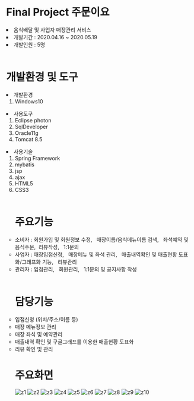 # Final Project 주문이요


<li type="square">음식배달 및 사업자 매장관리 서비스</li>

<li type="square">개발기간 : 2020.04.16 ~ 2020.05.19</li>

<li type="square">개발인원 : 5명</li>

<br>

# 개발환경 및 도구


<li type="square"> 개발환경
 <ol>
 <li> Windows10 
 </ol>
  </li>
<li type="square"> 사용도구 
 <ol>
  <li> Eclipse photon
  <li> SqlDeveloper
  <li> Oracle11g
  <li>Tomcat 8.5
 </ol>  
  </li>
  
<li type="square"> 사용기술
 <ol>
  <li> Spring Framework
  <li> mybatis
  <li> jsp
  <li> ajax
  <li> HTML5
  <li> CSS3
  </li>

<br>

# 주요기능 

<div>
  
  <li type="circle">소비자 : 회원가입 및 회원정보 수정, &nbsp 매장이름/음식메뉴이름 검색, &nbsp 좌석예약 및 음식주문,&nbsp 리뷰작성, &nbsp 1:1문의 </li>
  
  <li type="circle">사업자 : 매장입점신청, &nbsp 매장메뉴 및 좌석 관리, &nbsp 매출내역확인 및 매출현황 도표화/그래프화 기능, &nbsp  리뷰관리</li>
  
  <li type="circle">관리자 : 입점관리, &nbsp 회원관리, &nbsp 1:1문의 및 공지사항 작성 </li>
  
  </div>
  
  <br>
  
 # 담당기능
 
 
 <li type="circle"> 입점신청 (위치/주소/이름 등)
 <li type="circle"> 매장 메뉴정보 관리
 <li type="circle"> 매장 좌석 및 예약관리
 <li type="circle"> 매출내역 확인 및 구글그래프를 이용한 매출현황 도표화
 <li type="circle"> 리뷰 확인 및 관리


# 주요화면

![z1](https://user-images.githubusercontent.com/57051145/93582997-370ee380-f9de-11ea-98ec-f3a1c2817044.PNG)
![z2](https://user-images.githubusercontent.com/57051145/93583001-38d8a700-f9de-11ea-8b5e-afb1bcc8c5db.PNG)
![z3](https://user-images.githubusercontent.com/57051145/93583003-38d8a700-f9de-11ea-83a9-6dde90141e74.PNG)
![z4](https://user-images.githubusercontent.com/57051145/93583005-39713d80-f9de-11ea-9394-6c402e5fb869.PNG)
![z5](https://user-images.githubusercontent.com/57051145/93583009-39713d80-f9de-11ea-8d0e-e34a54021e13.PNG)
![z6](https://user-images.githubusercontent.com/57051145/93583011-3a09d400-f9de-11ea-941a-4bca93453674.PNG)
![z7](https://user-images.githubusercontent.com/57051145/93583013-3aa26a80-f9de-11ea-9cf4-c1bc54f9c888.PNG)
![z8](https://user-images.githubusercontent.com/57051145/93583015-3aa26a80-f9de-11ea-8aa2-13f89bc5c525.PNG)
![z9](https://user-images.githubusercontent.com/57051145/93583017-3b3b0100-f9de-11ea-9289-461282c6b541.PNG)
![z10](https://user-images.githubusercontent.com/57051145/93583019-3b3b0100-f9de-11ea-8c9a-eda771417fc9.PNG)

